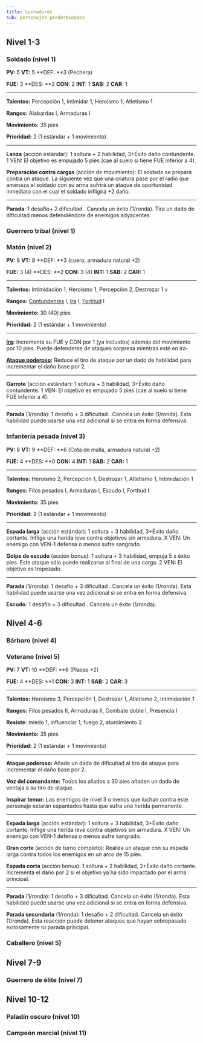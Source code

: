 ```yaml
---
title: Luchadores
sub: personajes prederminados
---
```


## Nivel 1-3

### Soldado (nivel 1)

**PV:** 5			**VT:** 5	 		**DEF: **3 (Pechera)

**FUE:** 3 	**DES: **2	**CON:** 2	**INT:** 1	**SAB:** 2	**CAR:** 1

------

**Talentos:** Percepción 1, Intimidar 1, Heroísmo 1, Atletismo 1

**Rangos:** Alabardas I, Armaduras I

**Movimiento:** 35 pies

**Prioridad:** 2 (1 estándar + 1 movimiento)

------

**Lanza** (acción estándar): 1 soltura + 2 habilidad, 3+Éxito daño contundente. 1 VEN: El objetivo es empujado 5 pies (cae al suelo si tiene FUE inferior a 4).

**Preparación contra cargas** (acción de movimiento): El soldado se prepara contra un ataque. La siguiente vez que una criatura pase por el radio que amenaza el soldado con su arma sufrirá un ataque de oportunidad inmediato con el cual el soldado infligirá +2 daño.

------

**Parada**: 1 desafío+ 2 dificultad . Cancela un éxito (1/ronda). Tira un dado de dificultad menos defendiéndote de enemigos adyacentes

### Guerrero tribal (nivel 1)

### Matón (nivel 2)

**PV:** 8			**VT:** 8	 		**DEF: **3 (cuero, armadura natural +2)

**FUE:** 3 (4) 	**DES: **2	**CON:** 3 (4)	**INT:** 1	**SAB:** 2	**CAR:** 1

------

**Talentos:** Intimidación 1, Heroísmo 1, Percepción 2, Destrozar 1  v   

**Rangos:** [Contundentes](https://raldamain.com/rules/Rangos/Armas/contundentes.html) I, [Ira](https://raldamain.com/rules/Rangos/Ascendencias/ascendencia%20de%20agua.html#rango-iii) I, [Fortitud](https://raldamain.com/rules/Rangos/Combate/fortitud.html) I

**Movimiento:** 30 (40) pies

**Prioridad:** 2 (1 estándar + 1 movimiento)

------

**[Ira](https://raldamain.com/rules/Rangos/Ascendencias/ascendencia%20de%20agua.html#rango-iii):** Incrementa su FUE y CON por 1 (ya incluidos) además del movimiento por 10 pies. Puede defenderse de ataques sorpresa mientras esté en ira-

**[Ataque poderoso](https://raldamain.com/rules/Rangos/Armas/contundentes.html#rango-i):** Reduce el tiro de ataque por un dado de habilidad para incrementar el daño base por 2.

------

**Garrote** (acción estándar): 1 soltura + 3 habilidad, 3+Éxito daño contundente. 1 VEN: El objetivo es empujado 5 pies (cae al suelo si tiene FUE inferior a 4).

------

**Parada** (1/ronda): 1 desafío + 3 dificultad . Cancela un éxito (1/ronda). Esta habilidad puede usarse una vez adicional si se entra en forma defensiva.

### Infantería pesada (nivel 3)

**PV:** 8			**VT:** 9	 		**DEF: **6 (Cota de malla, armadura natural +2)

**FUE:** 4 	**DES: **0	**CON:** 4	**INT:** 1	**SAB:** 2	**CAR:** 1

------

**Talentos:** Heroísmo 2, Percepción 1, Destrozar 1, Atletismo 1, Intimidación 1

**Rangos:** Filos pesados I, Armaduras I, Escudo I, Fortitud I

**Movimiento:** 35 pies

**Prioridad:** 2 (1 estándar + 1 movimiento)

------

**Espada larga** (acción estándar): 1 soltura + 3 habilidad, 3+Éxito daño cortante. Inflige una herida leve contra objetivos sin armadura. X VEN: Un enemigo con VEN-1 defensa o menos sufre sangrado.

**Golpe de escudo** (acción bonus): 1 soltura + 3 habilidad, empuja 5 x éxito pies. Este ataque sólo puede realizarse al final de una carga. 2 VEN: El objetivo es tropezado.

------

**Parada** (1/ronda): 1 desafío + 3 dificultad . Cancela un éxito (1/ronda). Esta habilidad puede usarse una vez adicional si se entra en forma defensiva.

**Escudo**: 1 desafío + 3 dificultad . Cancela un éxito (1/ronda). 

## Nivel 4-6

### Bárbaro (nivel 4)

### Veterano (nivel 5)

**PV:** 7			**VT:** 10	 		**DEF: **6 (Placas +2)

**FUE:** 4 	**DES: **1	**CON:** 3	**INT:** 1	**SAB:** 2	**CAR:** 3

------

**Talentos:** Heroísmo 3, Percepción 1, Destrozar 1, Atletismo 2, Intimidación 1

**Rangos:** Filos pesados II, Armaduras II, Combate doble I, Presencia I 

**Resiste:** miedo 1, influenciar 1, fuego 2, aturdimiento 2

**Movimiento:** 35 pies

**Prioridad:** 2 (1 estándar + 1 movimiento)

------

**Ataque poderoso:** Añade un dado de dificultad al tiro de ataque para incrementar el daño base por 2.

**Voz del comandante:** Todos los aliados a 30 pies añaden un dado de ventaja a su tiro de ataque.

**Inspirar temor:** Los enemigos de nivel 3 o menos que luchan contra este personaje estarán espantados hasta que sufra una herida permanente.

------

**Espada larga** (acción estándar): 1 soltura + 3 habilidad, 3+Éxito daño cortante. Inflige una herida leve contra objetivos sin armadura. X VEN: Un enemigo con VEN-1 defensa o menos sufre sangrado.

**Gran corte** (acción de turno completo): Realiza un ataque con su espada larga contra todos los enemigos en un arco de 15 pies.

**Espada corta** (acción bonus): 1 soltura + 2 habilidad, 2+Éxito daño cortante. Incrementa el daño por 2 si el objetivo ya ha sido impactado por el arma principal. 

------

**Parada** (1/ronda): 1 desafío + 3 dificultad. Cancela un éxito (1/ronda). Esta habilidad puede usarse una vez adicional si se entra en forma defensiva.

**Parada secundaria** (1/ronda): 1 desafío + 2 dificultad. Cancela un éxito (1/ronda). Esta reacción puede detener ataques que hayan sobrepasado exitosamente tu parada principal.

### Caballero (nivel 5)

## Nivel 7-9

### Guerrero de élite (nivel 7)

## Nivel 10-12

### Paladín oscuro (nivel 10)

### Campeón marcial (nivel 11)